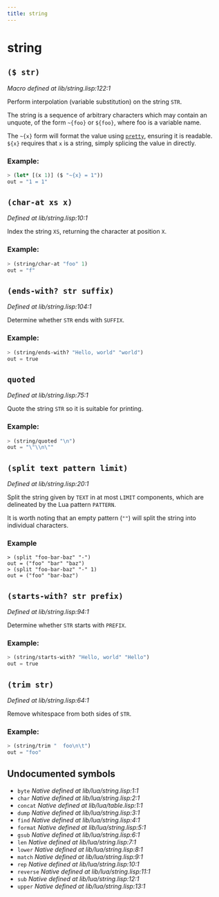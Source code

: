 ```yaml
---
title: string
---
```

# string
## `($ str)`
*Macro defined at lib/string.lisp:122:1*

Perform interpolation (variable substitution) on the string `STR`.

The string is a sequence of arbitrary characters which may contain an
unquote, of the form `~{foo}` or `${foo}`, where foo is a variable
name.

The `~{x}` form will format the value using [`pretty`](lib.type.md#pretty), ensuring it is
readable. `${x}` requires that `x` is a string, simply splicing the
value in directly.

### Example:
```cl
> (let* [(x 1)] ($ "~{x} = 1"))
out = "1 = 1"
```

## `(char-at xs x)`
*Defined at lib/string.lisp:10:1*

Index the string `XS`, returning the character at position `X`.

### Example:
```cl
> (string/char-at "foo" 1)
out = "f"
```

## `(ends-with? str suffix)`
*Defined at lib/string.lisp:104:1*

Determine whether `STR` ends with `SUFFIX`.

### Example:
```cl
> (string/ends-with? "Hello, world" "world")
out = true
```

## `quoted`
*Defined at lib/string.lisp:75:1*

Quote the string `STR` so it is suitable for printing.

### Example:
```cl
> (string/quoted "\n")
out = "\"\\n\""
```

## `(split text pattern limit)`
*Defined at lib/string.lisp:20:1*

Split the string given by `TEXT` in at most `LIMIT` components, which are
delineated by the Lua pattern `PATTERN`.

It is worth noting that an empty pattern (`""`) will split the
string into individual characters.

### Example
```
> (split "foo-bar-baz" "-")
out = ("foo" "bar" "baz")
> (split "foo-bar-baz" "-" 1)
out = ("foo" "bar-baz")
```

## `(starts-with? str prefix)`
*Defined at lib/string.lisp:94:1*

Determine whether `STR` starts with `PREFIX`.

### Example:
```cl
> (string/starts-with? "Hello, world" "Hello")
out = true
```

## `(trim str)`
*Defined at lib/string.lisp:64:1*

Remove whitespace from both sides of `STR`.

### Example:
```cl
> (string/trim "  foo\n\t")
out = "foo"
```

## Undocumented symbols
 - `byte` *Native defined at lib/lua/string.lisp:1:1*
 - `char` *Native defined at lib/lua/string.lisp:2:1*
 - `concat` *Native defined at lib/lua/table.lisp:1:1*
 - `dump` *Native defined at lib/lua/string.lisp:3:1*
 - `find` *Native defined at lib/lua/string.lisp:4:1*
 - `format` *Native defined at lib/lua/string.lisp:5:1*
 - `gsub` *Native defined at lib/lua/string.lisp:6:1*
 - `len` *Native defined at lib/lua/string.lisp:7:1*
 - `lower` *Native defined at lib/lua/string.lisp:8:1*
 - `match` *Native defined at lib/lua/string.lisp:9:1*
 - `rep` *Native defined at lib/lua/string.lisp:10:1*
 - `reverse` *Native defined at lib/lua/string.lisp:11:1*
 - `sub` *Native defined at lib/lua/string.lisp:12:1*
 - `upper` *Native defined at lib/lua/string.lisp:13:1*
